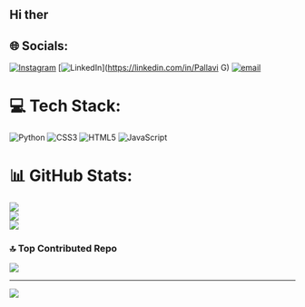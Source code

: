 ## Hi ther
## 🌐 Socials:
[![Instagram](https://img.shields.io/badge/Instagram-%23E4405F.svg?logo=Instagram&logoColor=white)](https://instagram.com/pallavigopal80) [![LinkedIn](https://img.shields.io/badge/LinkedIn-%230077B5.svg?logo=linkedin&logoColor=white)](https://linkedin.com/in/Pallavi G) [![email](https://img.shields.io/badge/Email-D14836?logo=gmail&logoColor=white)](mailto:topallavigowda@gmail.com) 

# 💻 Tech Stack:
![Python](https://img.shields.io/badge/python-3670A0?style=flat&logo=python&logoColor=ffdd54) ![CSS3](https://img.shields.io/badge/css3-%231572B6.svg?style=flat&logo=css3&logoColor=white) ![HTML5](https://img.shields.io/badge/html5-%23E34F26.svg?style=flat&logo=html5&logoColor=white) ![JavaScript](https://img.shields.io/badge/javascript-%23323330.svg?style=flat&logo=javascript&logoColor=%23F7DF1E)
# 📊 GitHub Stats:
![](https://github-readme-stats.vercel.app/api?username=pallavi780&theme=dark&hide_border=false&include_all_commits=true&count_private=true)<br/>
![](https://nirzak-streak-stats.vercel.app/?user=pallavi780&theme=dark&hide_border=false)<br/>
![](https://github-readme-stats.vercel.app/api/top-langs/?username=pallavi780&theme=dark&hide_border=false&include_all_commits=true&count_private=true&layout=compact)

### 🔝 Top Contributed Repo
![](https://github-contributor-stats.vercel.app/api?username=pallavi780&limit=5&theme=dark&combine_all_yearly_contributions=true)

---
[![](https://visitcount.itsvg.in/api?id=pallavi780&icon=0&color=0)](https://visitcount.itsvg.in)


<!--
**Pallavi780/pallavi780** is a ✨ _special_ ✨ repository because its `README.md` (this file) appears on your GitHub profile.

Here are some ideas to get you started:

- 🔭 I’m currently working on ...
- 🌱 I’m currently learning ...
- 👯 I’m looking to collaborate on ...
- 🤔 I’m looking for help with ...
- 💬 Ask me about ...
- 📫 How to reach me: ...
- 😄 Pronouns: ...
- ⚡ Fun fact: ...
-->
